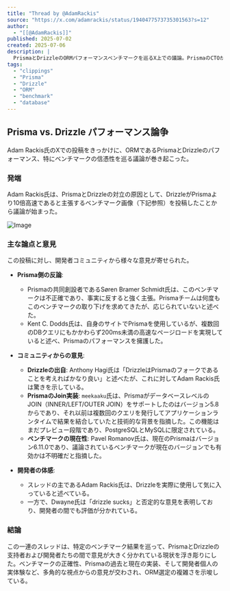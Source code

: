 ```yaml
---
title: "Thread by @AdamRackis"
source: "https://x.com/adamrackis/status/1940477573735301563?s=12"
author:
  - "[[@AdamRackis]]"
published: 2025-07-02
created: 2025-07-06
description: |
  PrismaとDrizzleのORMパフォーマンスベンチマークを巡るX上での議論。PrismaのCTOがベンチマークの正確性に異議を唱え、開発者コミュニティから様々な意見が寄せられている状況をまとめたもの。
tags:
  - "clippings"
  - "Prisma"
  - "Drizzle"
  - "ORM"
  - "benchmark"
  - "database"
---
```

## Prisma vs. Drizzle パフォーマンス論争

Adam Rackis氏のXでの投稿をきっかけに、ORMであるPrismaとDrizzleのパフォーマンス、特にベンチマークの信憑性を巡る議論が巻き起こった。

### 発端

Adam Rackis氏は、PrismaとDrizzleの対立の原因として、DrizzleがPrismaより10倍高速であると主張するベンチマーク画像（下記参照）を投稿したことから議論が始まった。

![Image](https://pbs.twimg.com/media/Gu32DQeW8AAVU2C?format=jpg&name=large)

### 主な論点と意見

この投稿に対し、開発者コミュニティから様々な意見が寄せられた。

* **Prisma側の反論**:
  * Prismaの共同創設者であるSøren Bramer Schmidt氏は、このベンチマークは不正確であり、事実に反すると強く主張。Prismaチームは何度もこのベンチマークの取り下げを求めてきたが、応じられていないと述べた。
  * Kent C. Dodds氏は、自身のサイトでPrismaを使用しているが、複数回のDBクエリにもかかわらず200ms未満の高速なページロードを実現していると述べ、Prismaのパフォーマンスを擁護した。

* **コミュニティからの意見**:
  * **Drizzleの出自**: Anthony Hagi氏は「DrizzleはPrismaのフォークであることを考えればかなり良い」と述べたが、これに対してAdam Rackis氏は驚きを示している。
  * **PrismaのJoin実装**: `meekaaku`氏は、PrismaがデータベースレベルのJOIN（INNER/LEFT/OUTER JOIN）をサポートしたのはバージョン5.8からであり、それ以前は複数回のクエリを発行してアプリケーションランタイムで結果を結合していたと技術的な背景を指摘した。この機能はまだプレビュー段階であり、PostgreSQLとMySQLに限定されている。
  * **ベンチマークの現在性**: Pavel Romanov氏は、現在のPrismaはバージョン6.11.0であり、議論されているベンチマークが現在のバージョンでも有効かは不明確だと指摘した。

* **開発者の体感**:
  * スレッドの主であるAdam Rackis氏は、Drizzleを実際に使用して気に入っていると述べている。
  * 一方で、Dwayne氏は「drizzle sucks」と否定的な意見を表明しており、開発者の間でも評価が分かれている。

### 結論

この一連のスレッドは、特定のベンチマーク結果を巡って、PrismaとDrizzleの支持者および開発者たちの間で意見が大きく分かれている現状を浮き彫りにした。ベンチマークの正確性、Prismaの過去と現在の実装、そして開発者個人の実体験など、多角的な視点からの意見が交わされ、ORM選定の複雑さを示唆している。
